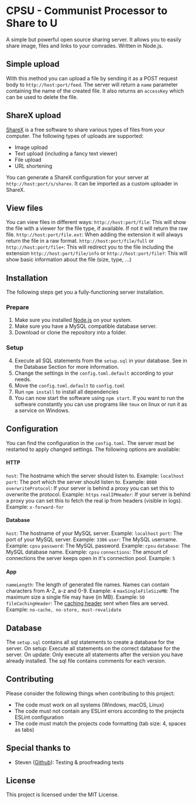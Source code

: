 # CPSU - Communist Processor to Share to U  
A simple but powerful open source sharing server. It allows you to easily share image, files and links to your comrades. Written in Node.js.

## Simple upload
With this method you can upload a file by sending it as a POST  request body to `http://host:port/feed`. The server will return a `name` parameter containing the name of the created file. It also returns an `accessKey` which can be used to delete the file.

## ShareX upload
[ShareX](https://github.com/ShareX/ShareX) is a free software to share various types of files from your computer. The following types of uploads are supported:
- Image upload
- Text upload (including a fancy text viewer)
- File upload
- URL shortening

You can generate a ShareX configuration for your server at `http://host:port/s/sharex`. It can be imported as a custom uploader in ShareX. 

## View files
You can view files in different ways:
`http://host:port/file`: This will show the file with a viewer for the file type, if available. If not it will return the raw file.
`http://host:port/file.ext`: When adding the extension it will always return the file in a raw format.
`http://host:port/file/full` or `http://host:port/file+`: This will redirect you to the file including the extension
`http://host:port/file/info` or `http://host:port/file?`: This will show basic information about the file (size, type, ...)

## Installation  
The following steps get you a fully-functioning server installation.  

### Prepare
1. Make sure you installed [Node.js](https://nodejs.org) on your system.
2. Make sure you have a MySQL compatible database server.
3. Download or clone the repository into a folder.

### Setup
4. Execute all SQL statements from the `setup.sql` in your database. See in the Database Section for more information.
5. Change the settings in the `config.toml.default` according to your needs. 
6. Move the `config.toml.default` to `config.toml`
7. Run `npm install` to install all dependencies
8. You can now start the software using `npm start`. If you want to run the software constantly you can use programs like `tmux` on linux or run it as a service on Windows.

## Configuration  
You can find the configuration in the `config.toml`. The server must be restarted to apply changed settings. The following options are available:
  
#### HTTP
`host`: The hostname which the server should listen to. Example: `localhost`
`port`: The port which the server should listen to. Example: `8080`
`overwriteProtocol`: If your server is behind a proxy you can set this to overwrite the protocol. Example: `https`
`realIPHeader`: If your server is behind a proxy you can set this to fetch the real ip from headers (visible in logs). Example: `x-forward-for`

#### Database
`host`: The hostname of your MySQL server. Example: `localhost`
`port`: The port of your MySQL server. Example: `3306`
`user`: The MySQL username. Example: `cpsu`
`password`: The MySQL password. Example: `cpsu`
`database`: The MySQL database name. Example: `cpsu`
`connections`: The amount of connections the server keeps open in it's connection pool. Example: `5`

#### App
`nameLength`: The length of generated file names. Names can contain characters from A-Z, a-z and 0-9. Example: `4`
`maxSingleFileSizeMB`: The maximum size a single file may have (in MB). Example: `50`
`fileCachingHeader`: The [caching header](https://developer.mozilla.org/de/docs/Web/HTTP/Headers/Cache-Control) sent when files are served. Example: `no-cache, no-store, must-revalidate`

## Database
The `setup.sql` contains all sql statements to create a database for the server. 
On setup: Execute all statements on the correct database for the server.
On update: Only execute all statements after the version you have already installed. The sql file contains comments for each version.

## Contributing  
Please consider the following things when contributing to this project:
- The code must work on all systems (Windows, macOS, Linux)
- The code must not contain any ESLint errors according to the projects ESLint configuration
- The code must match the projects code formatting (tab size: 4, spaces as tabs)

## Special thanks to
- Steven ([Github](https://github.com/StevenKGER)): Testing & proofreading texts

## License  
This project is licensed under the MIT License.
